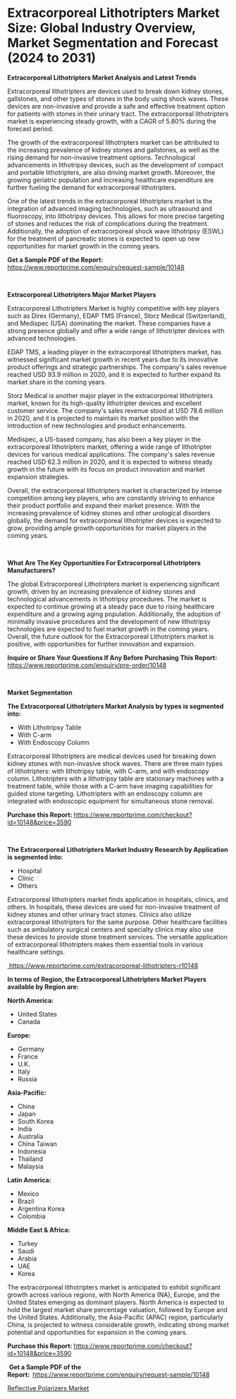 <p><h1>Extracorporeal Lithotripters Market Size: Global Industry Overview, Market Segmentation and Forecast (2024 to 2031)</h1></p><p><strong>Extracorporeal Lithotripters Market Analysis and Latest Trends</strong></p>
<p><p>Extracorporeal lithotripters are devices used to break down kidney stones, gallstones, and other types of stones in the body using shock waves. These devices are non-invasive and provide a safe and effective treatment option for patients with stones in their urinary tract. The extracorporeal lithotripters market is experiencing steady growth, with a CAGR of 5.80% during the forecast period.</p><p>The growth of the extracorporeal lithotripters market can be attributed to the increasing prevalence of kidney stones and gallstones, as well as the rising demand for non-invasive treatment options. Technological advancements in lithotripsy devices, such as the development of compact and portable lithotripters, are also driving market growth. Moreover, the growing geriatric population and increasing healthcare expenditure are further fueling the demand for extracorporeal lithotripters.</p><p>One of the latest trends in the extracorporeal lithotripters market is the integration of advanced imaging technologies, such as ultrasound and fluoroscopy, into lithotripsy devices. This allows for more precise targeting of stones and reduces the risk of complications during the treatment. Additionally, the adoption of extracorporeal shock wave lithotripsy (ESWL) for the treatment of pancreatic stones is expected to open up new opportunities for market growth in the coming years.</p></p>
<p><strong>Get a Sample PDF of the Report:&nbsp;</strong> <a href="https://www.reportprime.com/enquiry/request-sample/10148">https://www.reportprime.com/enquiry/request-sample/10148</a></p>
<p>&nbsp;</p>
<p><strong>Extracorporeal Lithotripters Major Market Players</strong></p>
<p><p>Extracorporeal Lithotripters Market is highly competitive with key players such as Direx (Germany), EDAP TMS (France), Storz Medical (Switzerland), and Medispec (USA) dominating the market. These companies have a strong presence globally and offer a wide range of lithotripter devices with advanced technologies.</p><p>EDAP TMS, a leading player in the extracorporeal lithotripters market, has witnessed significant market growth in recent years due to its innovative product offerings and strategic partnerships. The company's sales revenue reached USD 93.9 million in 2020, and it is expected to further expand its market share in the coming years.</p><p>Storz Medical is another major player in the extracorporeal lithotripters market, known for its high-quality lithotripter devices and excellent customer service. The company's sales revenue stood at USD 78.6 million in 2020, and it is projected to maintain its market position with the introduction of new technologies and product enhancements.</p><p>Medispec, a US-based company, has also been a key player in the extracorporeal lithotripters market, offering a wide range of lithotripter devices for various medical applications. The company's sales revenue reached USD 62.3 million in 2020, and it is expected to witness steady growth in the future with its focus on product innovation and market expansion strategies.</p><p>Overall, the extracorporeal lithotripters market is characterized by intense competition among key players, who are constantly striving to enhance their product portfolio and expand their market presence. With the increasing prevalence of kidney stones and other urological disorders globally, the demand for extracorporeal lithotripter devices is expected to grow, providing ample growth opportunities for market players in the coming years.</p></p>
<p>&nbsp;</p>
<p><strong>What Are The Key Opportunities For Extracorporeal Lithotripters Manufacturers?</strong></p>
<p><p>The global Extracorporeal Lithotripters market is experiencing significant growth, driven by an increasing prevalence of kidney stones and technological advancements in lithotripsy procedures. The market is expected to continue growing at a steady pace due to rising healthcare expenditure and a growing aging population. Additionally, the adoption of minimally invasive procedures and the development of new lithotripsy technologies are expected to fuel market growth in the coming years. Overall, the future outlook for the Extracorporeal Lithotripters market is positive, with opportunities for further innovation and expansion.</p></p>
<p><strong>Inquire or Share Your Questions If Any Before Purchasing This Report:</strong> <a href="https://www.reportprime.com/enquiry/pre-order/10148">https://www.reportprime.com/enquiry/pre-order/10148</a></p>
<p>&nbsp;</p>
<p><strong>Market Segmentation</strong></p>
<p><strong>The Extracorporeal Lithotripters Market Analysis by types is segmented into:</strong></p>
<p><ul><li>With Lithotripsy Table</li><li>With C-arm</li><li>With Endoscopy Column</li></ul></p>
<p><p>Extracorporeal lithotripters are medical devices used for breaking down kidney stones with non-invasive shock waves. There are three main types of lithotripters: with lithotripsy table, with C-arm, and with endoscopy column. Lithotripters with a lithotripsy table are stationary machines with a treatment table, while those with a C-arm have imaging capabilities for guided stone targeting. Lithotripters with an endoscopy column are integrated with endoscopic equipment for simultaneous stone removal.</p></p>
<p><strong>Purchase this Report:&nbsp;</strong><a href="https://www.reportprime.com/checkout?id=10148&price=3590">https://www.reportprime.com/checkout?id=10148&price=3590</a></p>
<p>&nbsp;</p>
<p><strong>The Extracorporeal Lithotripters Market Industry Research by Application is segmented into:</strong></p>
<p><ul><li>Hospital</li><li>Clinic</li><li>Others</li></ul></p>
<p><p>Extracorporeal lithotripters market finds application in hospitals, clinics, and others. In hospitals, these devices are used for non-invasive treatment of kidney stones and other urinary tract stones. Clinics also utilize extracorporeal lithotripters for the same purpose. Other healthcare facilities such as ambulatory surgical centers and specialty clinics may also use these devices to provide stone treatment services. The versatile application of extracorporeal lithotripters makes them essential tools in various healthcare settings.</p></p>
<p><a href="https://www.reportprime.com/extracorporeal-lithotripters-r10148">&nbsp;https://www.reportprime.com/extracorporeal-lithotripters-r10148</a></p>
<p><strong>In terms of Region, the Extracorporeal Lithotripters Market Players available by Region are:</strong></p>
<p>
    <p> <strong> North America: </strong>
        <ul>
            <li>United States</li>
            <li>Canada</li>
        </ul>
        </p> 
    <p> <strong> Europe: </strong>
        <ul>
            <li>Germany</li>
            <li>France</li>
            <li>U.K.</li>
            <li>Italy</li>
            <li>Russia</li>
        </ul>
        </p> 
    <p> <strong> Asia-Pacific: </strong>
        <ul>
            <li>China</li>
            <li>Japan</li>
            <li>South Korea</li>
            <li>India</li>
            <li>Australia</li>
            <li>China Taiwan</li>
            <li>Indonesia</li>
            <li>Thailand</li>
            <li>Malaysia</li>
        </ul>
        </p> 
    <p> <strong> Latin America: </strong>
        <ul>
            <li>Mexico</li>
            <li>Brazil</li>
            <li>Argentina Korea</li>
            <li>Colombia</li>
        </ul>
        </p> 
    <p> <strong> Middle East & Africa: </strong>
        <ul>
            <li>Turkey</li>
            <li>Saudi</li>
            <li>Arabia</li>
            <li>UAE</li>
            <li>Korea</li>
        </ul>
    </p>
    </p>
<p><p>The extracorporeal lithotripters market is anticipated to exhibit significant growth across various regions, with North America (NA), Europe, and the United States emerging as dominant players. North America is expected to hold the largest market share percentage valuation, followed by Europe and the United States. Additionally, the Asia-Pacific (APAC) region, particularly China, is projected to witness considerable growth, indicating strong market potential and opportunities for expansion in the coming years.</p></p>
<p><strong>Purchase this Report: </strong><a href="https://www.reportprime.com/checkout?id=10148&price=3590">https://www.reportprime.com/checkout?id=10148&price=3590</a></p>
<p>&nbsp;<strong>Get a Sample PDF of the Report:&nbsp;&nbsp;</strong><a href="https://www.reportprime.com/enquiry/request-sample/10148">https://www.reportprime.com/enquiry/request-sample/10148</a></p>
<p><strong></strong></p>
<p><p><a href="https://meowing-canidae-761.notion.site/Reflective-Polarizers-Market-Report-Reveals-the-Latest-Trends-And-Growth-Opportunities-of-this-Marke-aa3951a3cb8b48f6b1d6a27dcd55c85b">Reflective Polarizers Market</a></p></p>